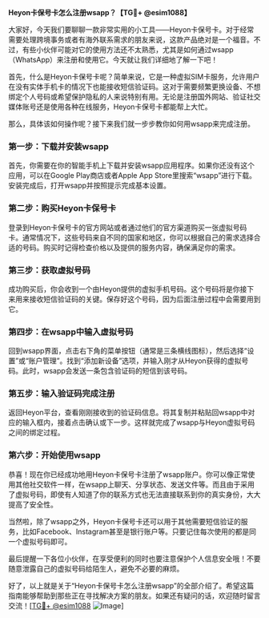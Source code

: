 **Heyon卡保号卡怎么注册wsapp？【TG💪+ @esim1088】**

大家好，今天我们要聊聊一款非常实用的小工具——Heyon卡保号卡。对于经常需要处理跨境事务或者有海外联系需求的朋友来说，这款产品绝对是一个福音。不过，有些小伙伴可能对它的使用方法还不太熟悉，尤其是如何通过wsapp（WhatsApp）来注册和使用它。今天就让我们详细地了解一下吧！

首先，什么是Heyon卡保号卡呢？简单来说，它是一种虚拟SIM卡服务，允许用户在没有实体手机卡的情况下也能接收短信验证码。这对于需要频繁更换设备、不想绑定个人号码或希望保护隐私的人来说特别有用。无论是注册国外网站、验证社交媒体账号还是使用各种在线服务，Heyon卡保号卡都能帮上大忙。

那么，具体该如何操作呢？接下来我们就一步步教你如何用wsapp来完成注册。

### 第一步：下载并安装wsapp

首先，你需要在你的智能手机上下载并安装wsapp应用程序。如果你还没有这个应用，可以在Google Play商店或者Apple App Store里搜索“wsapp”进行下载。安装完成后，打开wsapp并按照提示完成基本设置。

### 第二步：购买Heyon卡保号卡

登录到Heyon卡保号卡的官方网站或者通过他们的官方渠道购买一张虚拟号码卡。通常情况下，这些号码来自不同的国家和地区，你可以根据自己的需求选择合适的号码。购买时记得检查价格以及提供的服务内容，确保满足你的需求。

### 第三步：获取虚拟号码

成功购买后，你会收到一个由Heyon提供的虚拟手机号码。这个号码将是你接下来用来接收短信验证码的关键。保存好这个号码，因为后面注册过程中会需要用到它。

### 第四步：在wsapp中输入虚拟号码

回到wsapp界面，点击右下角的菜单按钮（通常是三条横线图标），然后选择“设置”或“账户管理”。找到“添加新设备”选项，并输入刚才从Heyon获得的虚拟号码。此时，wsapp会发送一条包含验证码的短信到该号码。

### 第五步：输入验证码完成注册

返回Heyon平台，查看刚刚接收到的验证码信息。将其复制并粘贴回wsapp中对应的输入框内，接着点击确认或下一步。这样就完成了wsapp与Heyon虚拟号码之间的绑定过程。

### 第六步：开始使用wsapp

恭喜！现在你已经成功地用Heyon卡保号卡注册了wsapp账户。你可以像正常使用其他社交软件一样，在wsapp上聊天、分享状态、发送文件等。而且由于采用了虚拟号码，即使有人知道了你的联系方式也无法直接联系到你的真实身份，大大提高了安全性。

当然啦，除了wsapp之外，Heyon卡保号卡还可以用于其他需要短信验证的服务，比如Facebook、Instagram甚至是银行账户等。只要记住每次使用的都是同一个虚拟号码即可。

最后提醒一下各位小伙伴，在享受便利的同时也要注意保护个人信息安全哦！不要随意泄露自己的虚拟号码给陌生人，避免不必要的麻烦。

好了，以上就是关于“Heyon卡保号卡怎么注册wsapp”的全部介绍了。希望这篇指南能够帮助到那些正在寻找解决方案的朋友。如果还有疑问的话，欢迎随时留言交流！[[TG💪+ @esim1088](https://t.me/s/esim1088) ![Image](https://i.postimg.cc/4NQfJmqS/Snipaste-2025-05-13-00-14-12.png)]